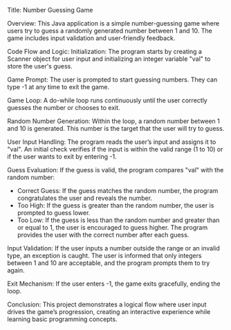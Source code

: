 Title: Number Guessing Game

Overview:
This Java application is a simple number-guessing game where users try to guess a randomly generated number between 1 and 10. The game includes input validation and user-friendly feedback.

Code Flow and Logic:
Initialization:
The program starts by creating a Scanner object for user input and initializing an integer variable "val" to store the user's guess.

Game Prompt:
The user is prompted to start guessing numbers. They can type -1 at any time to exit the game.

Game Loop:
A do-while loop runs continuously until the user correctly guesses the number or chooses to exit.

Random Number Generation:
Within the loop, a random number between 1 and 10 is generated. This number is the target that the user will try to guess.

User Input Handling:
The program reads the user’s input and assigns it to "val". An initial check verifies if the input is within the valid range (1 to 10) or if the user wants to exit by entering -1.

Guess Evaluation:
If the guess is valid, the program compares "val" with the random number:
- Correct Guess: If the guess matches the random number, the program congratulates the user and reveals the number.
- Too High: If the guess is greater than the random number, the user is prompted to guess lower.
- Too Low: If the guess is less than the random number and greater than or equal to 1, the user is encouraged to guess higher. The program provides the user with the correct number after each guess.

Input Validation:
If the user inputs a number outside the range or an invalid type, an exception is caught. The user is informed that only integers between 1 and 10 are acceptable, and the program prompts them to try again.

Exit Mechanism:
If the user enters -1, the game exits gracefully, ending the loop.

Conclusion:
This project demonstrates a logical flow where user input drives the game’s progression, creating an interactive experience while learning basic programming concepts.
